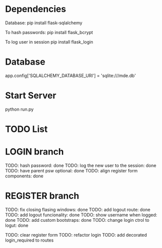 

# Dependencies

Database:
pip install flask-sqlalchemy

To hash passwords:
pip install flask_bcrypt

To log user in session
pip install flask_login

# Database
app.config['SQLALCHEMY_DATABASE_URI'] = 'sqlite:///mde.db'

# Start Server

python run.py

#




# TODO List
# LOGIN branch
TODO: hash password: done
TODO: log the new user to the session: done
TODO: have parent psw optional: done
TODO: align register form components: done
# REGISTER branch
TODO: fix closing flasing windows: done
TODO: add logout route: done
TODO: add logout funcionality: done
TODO: show username when logged: done
TODO: add custom bootstraps: done
TODO: change login ctrol to logut: done

TODO: clear register form
TODO: refactor login
TODO: add decorated login_required to routes